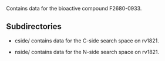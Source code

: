 Contains data for the bioactive compound F2680-0933.

## Subdirectories

- cside/ contains data for the C-side search space on rv1821.

- nside/ contains data for the N-side search space on rv1821.

